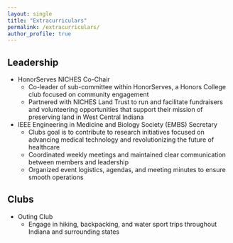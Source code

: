 ```yaml
---
layout: single
title: "Extracurriculars"
permalink: /extracurriculars/
author_profile: true
---
```


## Leadership
- HonorServes NICHES Co-Chair
    - Co-leader of sub-committee within HonorServes, a Honors College club focused on community engagement
    - Partnered with NICHES Land Trust to run and facilitate fundraisers and volunteering opportunities that support their mission of preserving land in West Central Indiana
- IEEE Engineering in Medicine and Biology Society (EMBS) Secretary
    - Clubs goal is to contribute to research initiatives focused on advancing medical technology and revolutionizing the future of healthcare
    - Coordinated weekly meetings and maintained clear communication between members and leadership
    - Organized event logistics, agendas, and meeting minutes to ensure smooth operations

## Clubs
- Outing Club
    - Engage in hiking, backpacking, and water sport trips throughout Indiana and surrounding states
